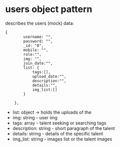 # users object pattern 
describes the users (mock) data:

```batch
{   
        username: "",
        password: "",
        _id: "0",
        mobile: "",
        role:"",
        img: "",
        join_date:"",
        list: {
            tags:[],
            upload_date:"",
            description:"",
            details:"",
            img_list:[]
        }

    },
```
* list: object -> holds the uploads of the
* img: string - user img
* tags: array - talent seeking or searching tags
* description: string - short paragraph of the talent
* details: string - details of the specific talent
* img_list: string - images list or the talent images
